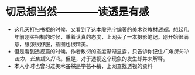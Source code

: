 # 切忌想当然————读透是有感
* 这几天打扫书柜的时候，又看到了这本殷光宇编著的美术卷教材*透视*。想起几年前刚买相机的时候，秉着认真的态度，上网买了一本摄影笔记。刚开始很满意，纸张很舒服，插图也很精美。
* 但是看到透视篇的时候，作者敷衍的态度渐渐显露，只告诉你记住*广角镜头冲击力，长焦镜头打鸟*。但是，对于透视这个现象的发生却并未解释。
* 本人小时也曾习过美术~~虽然是学艺不精~~，上网查找透视的资料